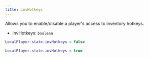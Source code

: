 ```yaml
---
title: invHotkeys
---
```


Allows you to enable/disable a player's access to inventory hotkeys.

* invHotkeys: `boolean`

```lua
LocalPlayer.state.invHotkeys = false
```

```lua
LocalPlayer.state.invHotkeys = true
```
